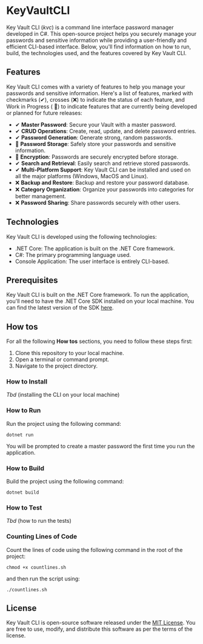 # KeyVaultCLI

Key Vault CLI (*kvc*) is a command line interface password manager developed in C#. This open-source project helps you
securely manage your passwords and sensitive information while providing a user-friendly and efficient CLI-based
interface. Below, you'll find information on how to run, build, the technologies used, and the features covered by Key
Vault CLI.

## Features

Key Vault CLI comes with a variety of features to help you manage your passwords and sensitive information. Here's a
list of features, marked with checkmarks (✔), crosses (❌) to indicate the status of each feature, and Work in Progress (
🚧) to indicate features that are currently being developed or planned for future releases:

- ✔ **Master Password**: Secure your Vault with a master password.
- ✔ **CRUD Operations**: Create, read, update, and delete password entries.
- ✔ **Password Generation**: Generate strong, random passwords.
- 🚧 **Password Storage**: Safely store your passwords and sensitive information.
- 🚧 **Encryption**: Passwords are securely encrypted before storage.
- ✔ **Search and Retrieval**: Easily search and retrieve stored passwords.
- ✔ **Multi-Platform Support**: Key Vault CLI can be installed and used on all the major platforms (Windows, MacOS and
  Linux).
- ❌ **Backup and Restore**: Backup and restore your password database.
- ❌ **Category Organization**: Organize your passwords into categories for better management.
- ❌ **Password Sharing**: Share passwords securely with other users.

## Technologies

Key Vault CLI is developed using the following technologies:

- .NET Core: The application is built on the .NET Core framework.
- C#: The primary programming language used.
- Console Application: The user interface is entirely CLI-based.

## Prerequisites

Key Vault CLI is built on the .NET Core framework. To run the application, you'll need to have the .NET Core SDK
installed on your local machine. You can find the latest version of the
SDK [here](https://dotnet.microsoft.com/download).

## How tos

For all the following **How tos** sections, you need to follow these steps first:

1. Clone this repository to your local machine.
2. Open a terminal or command prompt.
3. Navigate to the project directory.

### How to Install

*Tbd* (installing the CLI on your local machine)

### How to Run

Run the project using the following command:

```shell
dotnet run
```

You will be prompted to create a master password the first time you run the application.

### How to Build

Build the project using the following command:

```shell
dotnet build
```

### How to Test

*Tbd* (how to run the tests)

### Counting Lines of Code

Count the lines of code using the following command in the root of the project:

```shell
chmod +x countlines.sh
```

and then run the script using:

```shell
./countlines.sh
```

## License

Key Vault CLI is open-source software released under the [MIT License](LICENSE). You are free to use, modify, and
distribute this software as per the terms of the license.
